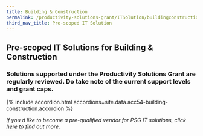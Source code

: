 ```yaml
---
title: Building & Construction
permalink: /productivity-solutions-grant/ITSolution/buildingconstruction/
third_nav_title: Pre-scoped IT Solution
---
```


## Pre-scoped IT Solutions for Building & Construction

### Solutions supported under the Productivity Solutions Grant are regularly reviewed. Do take note of the current support levels and grant caps.

{% include accordion.html accordions=site.data.acc54-building-construction.accordion %}

*If you d like to become a pre-qualified vendor for PSG IT solutions, click <a target='_blank' href='https://www.imda.gov.sg/icmvendors' >here</a> to find out more.*

